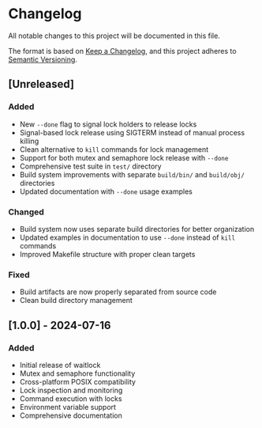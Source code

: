 # Changelog

All notable changes to this project will be documented in this file.

The format is based on [Keep a Changelog](https://keepachangelog.com/en/1.0.0/),
and this project adheres to [Semantic Versioning](https://semver.org/spec/v2.0.0.html).

## [Unreleased]

### Added
- New `--done` flag to signal lock holders to release locks
- Signal-based lock release using SIGTERM instead of manual process killing
- Clean alternative to `kill` commands for lock management
- Support for both mutex and semaphore lock release with `--done`
- Comprehensive test suite in `test/` directory
- Build system improvements with separate `build/bin/` and `build/obj/` directories
- Updated documentation with `--done` usage examples

### Changed
- Build system now uses separate build directories for better organization
- Updated examples in documentation to use `--done` instead of `kill` commands
- Improved Makefile structure with proper clean targets

### Fixed
- Build artifacts are now properly separated from source code
- Clean build directory management

## [1.0.0] - 2024-07-16

### Added
- Initial release of waitlock
- Mutex and semaphore functionality
- Cross-platform POSIX compatibility
- Lock inspection and monitoring
- Command execution with locks
- Environment variable support
- Comprehensive documentation